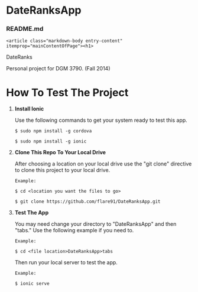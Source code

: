 DateRanksApp
============

<div id="readme" class="boxed-group flush clearfix announce instapaper_body md">
    <h3>
      <span class="octicon octicon-book"></span>
      README.md
    </h3>

    <article class="markdown-body entry-content" itemprop="mainContentOfPage"><h1>
<a id="user-content-dateranks" class="anchor" href="#dateranks" aria-hidden="true"><span class="octicon octicon-link"></span></a>DateRanks</h1>

<p>Personal project for DGM 3790. (Fall 2014)</p>

<h1>
<a id="user-content-how-to-test-the-project" class="anchor" href="#how-to-test-the-project" aria-hidden="true"><span class="octicon octicon-link"></span></a>How To Test The Project</h1>

<ol class="task-list">
<li>
<p><strong>Install Ionic</strong></p>

<p>Use the following commands to get your system ready to test this app.</p>

<pre><code>$ sudo npm install -g cordova

$ sudo npm install -g ionic
</code></pre>
</li>
<li>
<p><strong>Clone This Repo To Your Local Drive</strong></p>

<p>After choosing a location on your local drive use the "git clone" directive to clone this project to your local drive.</p>

<pre><code>Example:

$ cd &lt;location you want the files to go&gt;

$ git clone https://github.com/flare91/DateRanksApp.git
</code></pre>
</li>
<li>
<p><strong>Test The App</strong></p>

<p>You may need change your directory to "DateRanksApp" and then "tabs." Use the following example if you need to.</p>

<pre><code>Example:

$ cd &lt;file location&gt;DateRanksApp&gt;tabs
</code></pre>

<p>Then run your local server to test the app.</p>

<pre><code>Example:

$ ionic serve
</code></pre>
</li>
</ol>